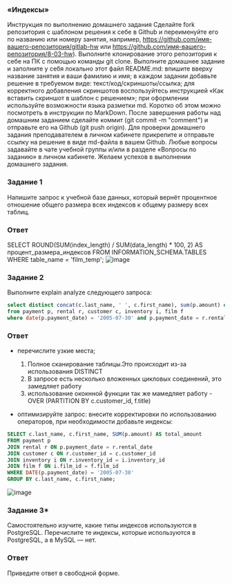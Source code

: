  ### «Индексы»
Инструкция по выполнению домашнего задания
Сделайте fork репозитория c шаблоном решения к себе в Github и переименуйте его по названию или номеру занятия, например, https://github.com/имя-вашего-репозитория/gitlab-hw или https://github.com/имя-вашего-репозитория/8-03-hw).
Выполните клонирование этого репозитория к себе на ПК с помощью команды git clone.
Выполните домашнее задание и заполните у себя локально этот файл README.md:
впишите вверху название занятия и ваши фамилию и имя;
в каждом задании добавьте решение в требуемом виде: текст/код/скриншоты/ссылка;
для корректного добавления скриншотов воспользуйтесь инструкцией «Как вставить скриншот в шаблон с решением»;
при оформлении используйте возможности языка разметки md. Коротко об этом можно посмотреть в инструкции по MarkDown.
После завершения работы над домашним заданием сделайте коммит (git commit -m "comment") и отправьте его на Github (git push origin).
Для проверки домашнего задания преподавателем в личном кабинете прикрепите и отправьте ссылку на решение в виде md-файла в вашем Github.
Любые вопросы задавайте в чате учебной группы и/или в разделе «Вопросы по заданию» в личном кабинете.
Желаем успехов в выполнении домашнего задания.

### Задание 1
Напишите запрос к учебной базе данных, который вернёт процентное отношение общего размера всех индексов к общему размеру всех таблиц.
### Ответ
SELECT 
ROUND(SUM(index_length) / SUM(data_length) * 100, 2) AS процент_размера_индексов
FROM  INFORMATION_SCHEMA.TABLES
WHERE     table_name = 'film_temp';
![image](https://github.com/goddim/HW_netology_main/assets/132663924/9a5c4d1a-21ab-4cd1-b6ff-0a1db2fcf319)


### Задание 2
Выполните explain analyze следующего запроса:
```sql
select distinct concat(c.last_name, ' ', c.first_name), sum(p.amount) over (partition by c.customer_id, f.title)
from payment p, rental r, customer c, inventory i, film f
where date(p.payment_date) = '2005-07-30' and p.payment_date = r.rental_date and r.customer_id = c.customer_id and i.inventory_id = r.inventory_id
```
### Ответ
- перечислите узкие места;
  1. Полное сканирование таблицы.Это происходит из-за использования DISTINCT
  2. В запросе есть несколько вложенных цикловых соединений, это замедляет работу
  3. использование ококнной функции так же мамедляет работу -OVER (PARTITION BY c.customer_id, f.title)

- оптимизируйте запрос: внесите корректировки по использованию операторов, при необходимости добавьте индексы:
```sql
SELECT c.last_name, c.first_name, SUM(p.amount) AS total_amount
FROM payment p
JOIN rental r ON p.payment_date = r.rental_date
JOIN customer c ON r.customer_id = c.customer_id
JOIN inventory i ON r.inventory_id = i.inventory_id
JOIN film f ON i.film_id = f.film_id
WHERE DATE(p.payment_date) = '2005-07-30'
GROUP BY c.last_name, c.first_name;
```

  ![image](https://github.com/goddim/HW_netology_main/assets/132663924/124f933e-1901-4177-a8b1-d799890acf2e)


### Задание 3*
Самостоятельно изучите, какие типы индексов используются в PostgreSQL. Перечислите те индексы, которые используются в PostgreSQL, а в MySQL — нет.
### Ответ

Приведите ответ в свободной форме.
